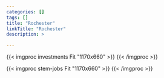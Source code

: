 ```yaml
---
categories: []
tags: []
title: "Rochester"
linkTitle: "Rochester"
description: >

---
```


{{< imgproc investments Fit "1170x660" >}}
{{< /imgproc >}}

{{< imgproc stem-jobs Fit "1170x660" >}}
{{< /imgproc >}}